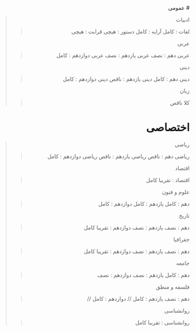 <div dir="rtl">
# عمومی 

> ادبیات
> > لغات : کامل
> > آرایه : کامل
> > دستور : هیچی
> > قرابت : هیچی
> 
> عربی 
> > عربی دهم : نصف
> > عربی یازدهم : نصف
> > عربی دوازدهم : کامل
>
> دینی
> > دینی دهم : کامل
> > دینی یازدهم : ناقص
> > دینی دوازدهم : کامل
>
> زبان
> > کلا ناقص

# اختصاصی

> ریاضی
> > ریاضی دهم : ناقص
> > ریاضی یازدهم : ناقص
> > ریاضی دوازدهم : کامل
>
> اقتصاد
> > اقتصاد : تقریبا کامل
>
> علوم و فنون
> > دهم : کامل
> > یازدهم : کامل
> > دوازدهم : کامل
> 
> تاریخ
> > دهم : نصف
> > یازدهم : نصف
> > دوازدهم : تقریبا کامل
> 
> جغرافیا
> > دهم : نصف
> > یازدهم : نصف
> > دوازدهم : تقریبا کامل
> 
> جامعه
> > دهم : کامل
> > یازدهم : نصف
> > دوازدهم : نصف
> 
> فلسفه و منطق
> > دهم : نصف
> > یازدهم : کامل //
> > دوازدهم : کامل //
> 
> روانشناسی
> > روانشناسی : تقریبا کامل 
</div>
